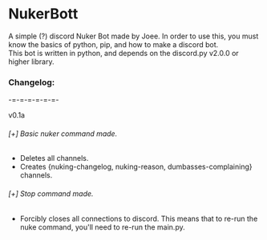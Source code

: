 # NukerBott  

A simple (?) discord Nuker Bot made by Joee. In order to use this, you must know the basics of python, pip, and how to make a discord bot.  
This bot is written in python, and depends on the discord.py v2.0.0 or higher library.  

### Changelog:
-=-=-=-=-=-=-

v0.1a
###### [+] Basic nuker command made.
- Deletes all channels.
- Creates {nuking-changelog, nuking-reason, dumbasses-complaining} channels.

###### [+] Stop command made.
- Forcibly closes all connections to discord. This means that to re-run the nuke command, you'll need to re-run the main.py.

